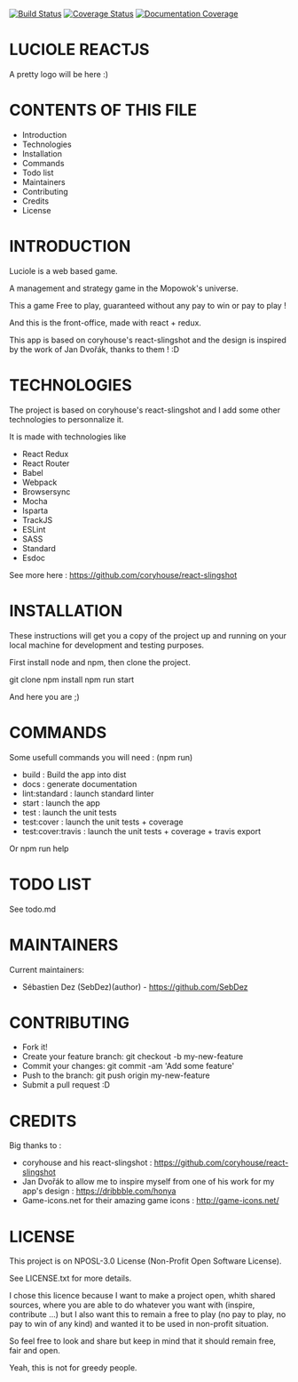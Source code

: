 [![Build Status](https://travis-ci.org/SebDez/luciole-reactjs.svg?branch=master)](https://travis-ci.org/SebDez/luciole-reactjs)
[![Coverage Status](https://coveralls.io/repos/github/SebDez/luciole-reactjs/badge.svg?branch=master)](https://coveralls.io/github/SebDez/luciole-reactjs?branch=master)
[![Documentation Coverage](https://doc.esdoc.org/github.com/SebDez/luciole-reactjs/badge.svg)](https://doc.esdoc.org/github.com/SebDez/luciole-reactjs/)

# LUCIOLE REACTJS

A pretty logo will be here :)

# CONTENTS OF THIS FILE

 * Introduction
 * Technologies
 * Installation
 * Commands
 * Todo list
 * Maintainers
 * Contributing
 * Credits
 * License


# INTRODUCTION

Luciole is a web based game.

A management and strategy game in the Mopowok's universe.

This a game Free to play, guaranteed without any pay to win or pay to play !

And this is the front-office, made with react + redux.

This app is based on coryhouse's react-slingshot and the design is inspired by the work of Jan Dvořák, thanks to them ! :D


# TECHNOLOGIES

The project is based on coryhouse's react-slingshot and I add some other technologies to personnalize it.

It is made with technologies like
 * React Redux 	
 * React Router 	
 * Babel 	
 * Webpack 	
 * Browsersync 	
 * Mocha 	
 * Isparta 	
 * TrackJS 	
 * ESLint 	
 * SASS
 * Standard
 * Esdoc

See more here : https://github.com/coryhouse/react-slingshot

# INSTALLATION

These instructions will get you a copy of the project up and running on your local machine for development and testing purposes.

First install node and npm, then clone the project.

git clone
npm install
npm run start

And here you are ;)

# COMMANDS

Some usefull commands you will need : (npm run)
* build : Build the app into dist
* docs : generate documentation
* lint:standard : launch standard linter
* start : launch the app
* test : launch the unit tests
* test:cover : launch the unit tests + coverage
* test:cover:travis : launch the unit tests + coverage + travis export

Or npm run help

# TODO LIST

See todo.md


# MAINTAINERS

Current maintainers:
 * Sébastien Dez (SebDez)(author) - https://github.com/SebDez


# CONTRIBUTING

* Fork it!
* Create your feature branch: git checkout -b my-new-feature
* Commit your changes: git commit -am 'Add some feature'
* Push to the branch: git push origin my-new-feature
* Submit a pull request :D


# CREDITS

Big thanks to :
* coryhouse and his react-slingshot : https://github.com/coryhouse/react-slingshot
* Jan Dvořák to allow me to inspire myself from one of his work for my app's design : https://dribbble.com/honya
* Game-icons.net for their amazing game icons : http://game-icons.net/

# LICENSE

This project is on NPOSL-3.0 License (Non-Profit Open Software License).

See LICENSE.txt for more details.

I chose this licence because I want to make a project open, whith shared sources, where you are able to do whatever you want with (inspire, contribute ...) but I also want this to remain a free to play (no pay to play, no pay to win of any kind) and wanted it to be used in non-profit situation.

So feel free to look and share but keep in mind that it should remain free, fair and open.

Yeah, this is not for greedy people.
